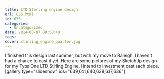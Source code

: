 ```yaml
---
title: LTD Sterling engine design.
url: 635.html
id: 635
categories:
  - Uncategorized
date: 2014-08-07 09:58:40
tags:
cover: stirling_engine_quarter.jpg
---
```


I finished this design last summer, but with my move to Raleigh, I haven't had a chance to cast it yet. Here are some pictures of my SketchUp design for my Type One LTD Stirling Engine. I intend to investment cast each piece. \[gallery type="slideshow" ids="639,641,640,638,637,636"\]